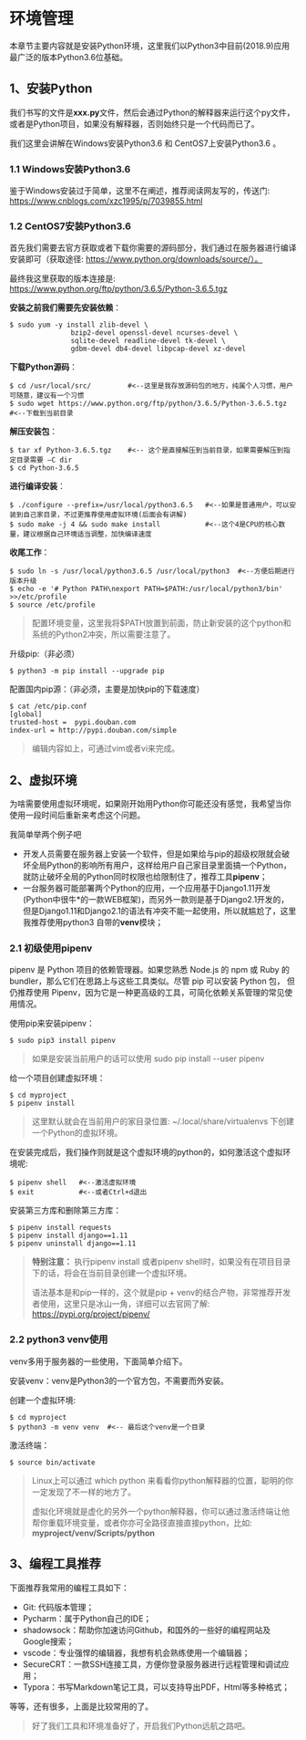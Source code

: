 # 环境管理

本章节主要内容就是安装Python环境，这里我们以Python3中目前(2018.9)应用最广泛的版本Python3.6位基础。

## 1、安装Python

我们书写的文件是**xxx.py**文件，然后会通过Python的解释器来运行这个py文件，或者是Python项目，如果没有解释器，否则始终只是一个代码而已了。

我们这里会讲解在Windows安装Python3.6 和 CentOS7上安装Python3.6 。

### 1.1 Windows安装Python3.6

鉴于Windows安装过于简单，这里不在阐述，推荐阅读网友写的，传送门: https://www.cnblogs.com/xzc1995/p/7039855.html

### 1.2 CentOS7安装Python3.6

首先我们需要去官方获取或者下载你需要的源码部分，我们通过在服务器进行编译安装即可（获取途径: https://www.python.org/downloads/source/）。

最终我这里获取的版本连接是: https://www.python.org/ftp/python/3.6.5/Python-3.6.5.tgz

**安装之前我们需要先安装依赖**：

```shell
$ sudo yum -y install zlib-devel \
               bzip2-devel openssl-devel ncurses-devel \
               sqlite-devel readline-devel tk-devel \
               gdbm-devel db4-devel libpcap-devel xz-devel
```

**下载Python源码**：

```shell
$ cd /usr/local/src/         #<--这里是我存放源码包的地方，纯属个人习惯，用户可随意，建议有一个习惯
$ sudo wget https://www.python.org/ftp/python/3.6.5/Python-3.6.5.tgz   #<--下载到当前目录
```

**解压安装包**：

```shell
$ tar xf Python-3.6.5.tgz    #<-- 这个是直接解压到当前目录，如果需要解压到指定目录需要 —C dir
$ cd Python-3.6.5
```

**进行编译安装**：

```shell
$ ./configure --prefix=/usr/local/python3.6.5   #<--如果是普通用户，可以安装到自己家目录，不过更推荐使用虚拟环境(后面会有讲解)
$ sudo make -j 4 && sudo make install           #<--这个4是CPU的核心数量，建议根据自己环境适当调整，加快编译速度
```

**收尾工作**：

```shell
$ sudo ln -s /usr/local/python3.6.5 /usr/local/python3  #<--方便后期进行版本升级
$ echo -e '# Python PATH\nexport PATH=$PATH:/usr/local/python3/bin' >>/etc/profile 
$ source /etc/profile
```

> 配置环境变量，这里我将$PATH放置到前面，防止新安装的这个python和系统的Python2冲突，所以需要注意了。

升级pip:（非必须）

```shell
$ python3 -m pip install --upgrade pip
```

配置国内pip源：（非必须，主要是加快pip的下载速度）

```shell
$ cat /etc/pip.conf 
[global]
trusted-host =  pypi.douban.com
index-url = http://pypi.douban.com/simple
```

> 编辑内容如上，可通过vim或者vi来完成。

## 2、虚拟环境

为啥需要使用虚拟环境呢，如果刚开始用Python你可能还没有感觉，我希望当你使用一段时间后重新来考虑这个问题。

我简单举两个例子吧

- 开发人员需要在服务器上安装一个软件，但是如果给与pip的超级权限就会破坏全局Python的影响所有用户，这样给用户自己家目录里面搞一个Python，就防止破坏全局的Python同时权限也给限制住了，推荐工具**pipenv**；
- 一台服务器可能部署两个Python的应用，一个应用基于Django1.11开发(Python中很牛*的一款WEB框架)，而另外一款则是基于Django2.1开发的，但是Django1.11和Django2.1的语法有冲突不能一起使用，所以就尴尬了，这里我推荐使用python3 自带的**venv**模块；

### 2.1 初级使用pipenv

pipenv 是 Python 项目的依赖管理器。如果您熟悉 Node.js 的 npm 或 Ruby 的 bundler，那么它们在思路上与这些工具类似。尽管 pip 可以安装 Python 包， 但仍推荐使用 Pipenv，因为它是一种更高级的工具，可简化依赖关系管理的常见使用情况。

使用pip来安装pipenv：

```shell
$ sudo pip3 install pipenv 
```

> 如果是安装当前用户的话可以使用 sudo pip install --user pipenv

给一个项目创建虚拟环境：

```shell
$ cd myproject
$ pipenv install
```

> 这里默认就会在当前用户的家目录位置: ~/.local/share/virtualenvs 下创建一个Python的虚拟环境。

在安装完成后，我们操作则就是这个虚拟环境的python的，如何激活这个虚拟环境呢: 

```shell
$ pipenv shell   #<--激活虚拟环境
$ exit           #<--或者Ctrl+d退出
```

安装第三方库和删除第三方库：

```shell
$ pipenv install requests
$ pipenv install django==1.11
$ pipenv uninstall django==1.11
```

> **特别注意：** 执行pipenv install 或者pipenv shell时，如果没有在项目目录下的话，将会在当前目录创建一个虚拟环境。
>
> 语法基本是和pip一样的，这个就是pip + venv的结合产物，非常推荐开发者使用，这里只是冰山一角，详细可以去官网了解: https://pypi.org/project/pipenv/

### 2.2 python3 venv使用

venv多用于服务器的一些使用，下面简单介绍下。

安装venv：venv是Python3的一个官方包，不需要而外安装。

创建一个虚拟环境:

```shell
$ cd myproject
$ python3 -m venv venv  #<-- 最后这个venv是一个目录
```

激活终端：

```shell
$ source bin/activate
```

> Linux上可以通过 which python 来看看你python解释器的位置，聪明的你一定发现了不一样的地方了。
>
> 虚拟化环境就是虚化的另外一个python解释器，你可以通过激活终端让他帮你重载环境变量，或者你亦可全路径直接直接python，比如: **myproject/venv/Scripts/python**

## 3、编程工具推荐

下面推荐我常用的编程工具如下：

- Git: 代码版本管理；
- Pycharm：属于Python自己的IDE；
- shadowsock：帮助你加速访问Github，和国外的一些好的编程网站及Google搜索；
- vscode：专业强悍的编辑器，我想有机会熟练使用一个编辑器；
- SecureCRT：一款SSH连接工具，方便你登录服务器进行远程管理和调试应用；
- Typora：书写Markdown笔记工具，可以支持导出PDF，Html等多种格式；

等等，还有很多，上面是比较常用的了。

> 好了我们工具和环境准备好了，开启我们Python远航之路吧。



